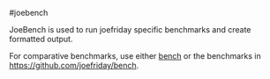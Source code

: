 #joebench

JoeBench is used to run joefriday specific benchmarks and create formatted output.

For comparative benchmarks, use either [bench](https://github.com/mohae/joefriday/bench) or the benchmarks in https://github.com/joefriday/bench.


